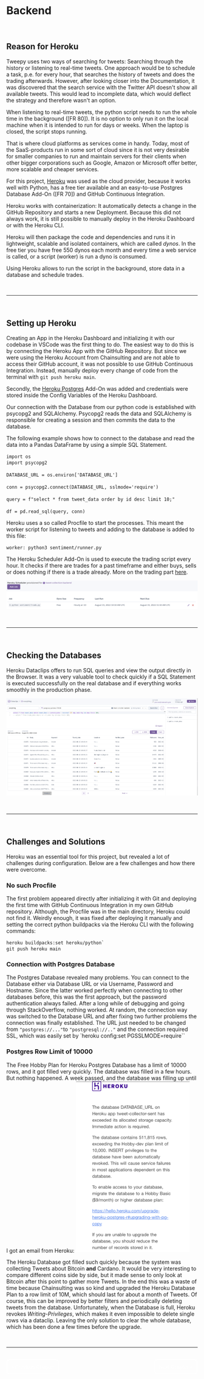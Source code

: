 # Backend
</br>

## Reason for Heroku

Tweepy uses two ways of searching for tweets: Searching through the history or listening to real-time tweets.
One approach would be to schedule a task, p.e. for every hour, that searches the history of tweets and does the trading afterwards. However, after looking closer into the Documentation, it was discovered that the search service with the Twitter API doesn't show all available tweets. This would lead to incomplete data, which would deflect the strategy and therefore wasn't an option.

When listening to real-time tweets, the python script needs to run the whole time in the background ([FR 80]). It is no option to only run it on the local machine when it is intended to run for days or weeks. When the laptop is closed, the script stops running.

That is where cloud platforms as services come in handy. Today, most of the SaaS-products run in some sort of cloud since it is not very desirable for smaller companies to run and maintain servers for their clients when other bigger corporations such as Google, Amazon or Microsoft offer better, more scalable and cheaper services.

For this project, [Heroku](https://www.heroku.com/) was used as the cloud provider, because it works well with Python, has a free tier available and an easy-to-use Postgres Database Add-On ([FR 70]) and GitHub Continuous Integration.

Heroku works with containerization: It automatically detects a change in the GitHub Repository and starts a new Deployment. Because this did not always work, it is still possible to manually deploy in the Heroku Dashboard or with the Heroku CLI.

Heroku will then package the code and dependencies and runs it in lightweight, scalable and isolated containers, which are called *dynos*.
In the free tier you have free 550 dynos each month and every time a web service is called, or a script (worker) is run a dyno is consumed. 

Using Heroku allows to run the script in the background, store data in a database and schedule trades.

</br>

---

</br>

## Setting up Heroku
Creating an App in the Heroku Dashboard and initializing it with our codebase in VSCode was the first thing to do. The easiest way to do this is by connecting the Heroku App with the GitHub Repository. But since we were using the Heroku Account from Chainsulting and are not able to access their GitHub account, it was not possible to use GitHub Continuous Integration. Instead, manually deploy every change of code from the terminal with `git push heroku main`.

Secondly, the [Heroku Postgres](https://devcenter.heroku.com/articles/heroku-postgresql) Add-On was added and credentials were stored inside the Config Variables of the Heroku Dashboard.

Our connection with the Database from our python code is established with psycopg2 and SQLAlchemy.
Psycopg2 reads the data and SQLAlchemy is responsible for creating a session and then commits the data to the database.


The following example shows how to connect to the database and read the data into a Pandas DataFrame by using a simple SQL Statement.
```
import os
import psycopg2

DATABASE_URL = os.environ['DATABASE_URL']

conn = psycopg2.connect(DATABASE_URL, sslmode='require')

query = f"select * from tweet_data order by id desc limit 10;"

df = pd.read_sql(query, conn)

```

Heroku uses a so called Procfile to start the processes. This meant the worker script for listening to tweets and adding to the database is added to this file:
```
worker: python3 sentiment/runner.py
```

The Heroku Scheduler Add-On is used to execute the trading script every hour. It checks if there are trades for a past timeframe and either buys, sells or does nothing if there is a trade already.
More on the trading part [here](6_Trading.md).

![Heroku Scheduler Add-On](./img/heroku/heroku_scheduler.png)

</br>

---

<br>

## Checking the Databases


Heroku Dataclips offers to run SQL queries and view the output directly in the Browser. It was a very valuable tool to check quickly if a SQL Statement is executed successfully on the real database and if everything works smoothly in the production phase. 

![Heroku Tweet Database Dataclip](./img/heroku/heroku_tweet_dataclip.png)

</br>

---

</br>

## Challenges and Solutions
Heroku was an essential tool for this project, but revealed a lot of challenges during configuration. Below are a few challenges and how there were overcome.

### No such Procfile
The first problem appeared directly after initializing it with Git and deploying the first time with GitHub Continuous Integration in my own GitHub repository.
Although, the Procfile was in the main directory, Heroku could not find it.
Weirdly enough, it was fixed after deploying it manually and setting the correct python buildpacks via the Heroku CLI with the following commands:

```
heroku buildpacks:set heroku/python`
git push heroku main
```


### Connection with Postgres Database
The Postgres Database revealed many problems.
You can connect to the Database either via Database URL or via Username, Password and Hostname. Since the latter worked perfectly when connecting to other databases before, this was the first approach, but the password authentication always failed.
After a long while of debugging and going through StackOverflow, nothing worked.
At random, the connection way was switched to the Database URL and after fixing two further problems the connection was finally established.
The URL just needed to be changed from `"postgres://..."`to `"postgresql://.."` and the connection required SSL, which was easily set by `heroku config:set PGSSLMODE=require``

### Postgres Row Limit of 10000 
The Free Hobby Plan for Heroku Postgres Database has a limit of 10000 rows, and it got filled very quickly. The database was filled in a few hours.
But nothing happened. A week passed, and the database was filling up until I got an email from Heroku: 
<img src=./img/heroku//heroku_email_databasefull.PNG width=300 alt="Email from Heroku: Database Full"/> 

The Heroku Database got filled such quickly because the system was collecting Tweets about Bitcoin **and** Cardano.
It would be very interesting to compare different coins side by side, but it made sense to only look at Bitcoin after this point to gather more Tweets.
In the end this was a waste of time because Chainsulting was so kind and upgraded the Heroku Database Plan to a row limit of 10M, which should last for about a month of Tweets.
Of course, this can be improved by better filters and periodically deleting tweets from the database.
Unfortunately, when the Database is full, Heroku revokes *Writing-Privileges*, which makes it even impossible to delete single rows via a dataclip. Leaving the only solution to clear the whole database, which has been done a few times before the upgrade.

</br>

---

</br>

<div style="display: inline;" >
<a href=""><button onclick="" type="button"  style="border: 2px white solid; background-color: transparent; color:white; border-radius: 8px; padding: 10px;">< Previous Chapter</button></a>
<a href=""><button type="button"  style="float:right; border: 2px white solid; background-color: transparent; color:white; border-radius: 8px; padding: 10px;">Next Chapter ></button></a>
</div>

</br>

